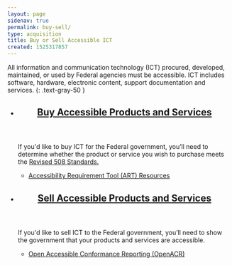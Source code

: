 ```yaml
---
layout: page
sidenav: true
permalink: buy-sell/
type: acquisition
title: Buy or Sell Accessible ICT
created: 1525317857
---
```


All information and communication technology (ICT) procured, developed, maintained, or used by Federal agencies must be accessible. ICT includes software, hardware, electronic content, support documentation and services. 
{: .text-gray-50 }

<section class="usa-section">
  <ul class="usa-card-group">
  <li class="tablet:grid-col-6 usa-card"><div class="usa-card__container radius-md">
  <header class="usa-card__header">
  <h2 class="usa-card__heading font-family-sans"><a href="{{site.baseurl}}/buy/">Buy Accessible Products and Services</a></h2>
</header>
  <div class="usa-card__body">
  <p>If you'd like to buy ICT for the Federal government, you’ll need to determine whether the product or service you wish to purchase meets the <a href="https://www.access-board.gov/guidelines-and-standards/communications-and-it/about-the-ict-refresh/final-rule/text-of-the-standards-and-guidelines">Revised 508 Standards.</a></p>
  <ul class="add-list-reset"><li><a href="{{site.baseurl}}/buy/accessibility-requirements-tool/">Accessibility Requirement Tool (ART) Resources</a></li></ul>
</div>
</div></li>
  <li class="tablet:grid-col-6 usa-card"><div class="usa-card__container radius-md">
  <header class="usa-card__header">
  <h2 class="usa-card__heading font-family-sans"><a href="{{site.baseurl}}/sell/">Sell Accessible Products and Services</a></h2>
</header>
  <div class="usa-card__body">
  <p>If you'd like to sell ICT to the Federal government, you’ll need to show the government that your products and services are accessible. </p>
  <ul class="add-list-reset"><li><a href="{{site.baseurl}}/openacr/">Open Accessible Conformance Reporting (OpenACR)</a></li></ul>
</div>
</div></li>
</ul>
</section>
